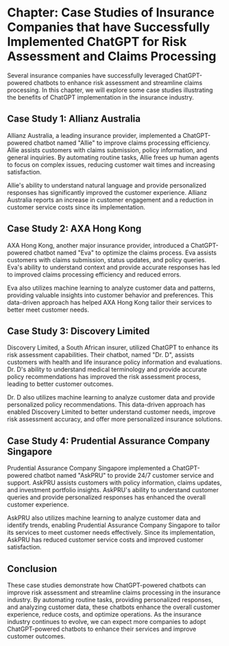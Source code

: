 Chapter: Case Studies of Insurance Companies that have Successfully Implemented ChatGPT for Risk Assessment and Claims Processing
=================================================================================================================================

Several insurance companies have successfully leveraged ChatGPT-powered chatbots to enhance risk assessment and streamline claims processing. In this chapter, we will explore some case studies illustrating the benefits of ChatGPT implementation in the insurance industry.

Case Study 1: Allianz Australia
-------------------------------

Allianz Australia, a leading insurance provider, implemented a ChatGPT-powered chatbot named "Allie" to improve claims processing efficiency. Allie assists customers with claims submission, policy information, and general inquiries. By automating routine tasks, Allie frees up human agents to focus on complex issues, reducing customer wait times and increasing satisfaction.

Allie's ability to understand natural language and provide personalized responses has significantly improved the customer experience. Allianz Australia reports an increase in customer engagement and a reduction in customer service costs since its implementation.

Case Study 2: AXA Hong Kong
---------------------------

AXA Hong Kong, another major insurance provider, introduced a ChatGPT-powered chatbot named "Eva" to optimize the claims process. Eva assists customers with claims submission, status updates, and policy queries. Eva's ability to understand context and provide accurate responses has led to improved claims processing efficiency and reduced errors.

Eva also utilizes machine learning to analyze customer data and patterns, providing valuable insights into customer behavior and preferences. This data-driven approach has helped AXA Hong Kong tailor their services to better meet customer needs.

Case Study 3: Discovery Limited
-------------------------------

Discovery Limited, a South African insurer, utilized ChatGPT to enhance its risk assessment capabilities. Their chatbot, named "Dr. D", assists customers with health and life insurance policy information and evaluations. Dr. D's ability to understand medical terminology and provide accurate policy recommendations has improved the risk assessment process, leading to better customer outcomes.

Dr. D also utilizes machine learning to analyze customer data and provide personalized policy recommendations. This data-driven approach has enabled Discovery Limited to better understand customer needs, improve risk assessment accuracy, and offer more personalized insurance solutions.

Case Study 4: Prudential Assurance Company Singapore
----------------------------------------------------

Prudential Assurance Company Singapore implemented a ChatGPT-powered chatbot named "AskPRU" to provide 24/7 customer service and support. AskPRU assists customers with policy information, claims updates, and investment portfolio insights. AskPRU's ability to understand customer queries and provide personalized responses has enhanced the overall customer experience.

AskPRU also utilizes machine learning to analyze customer data and identify trends, enabling Prudential Assurance Company Singapore to tailor its services to meet customer needs effectively. Since its implementation, AskPRU has reduced customer service costs and improved customer satisfaction.

Conclusion
----------

These case studies demonstrate how ChatGPT-powered chatbots can improve risk assessment and streamline claims processing in the insurance industry. By automating routine tasks, providing personalized responses, and analyzing customer data, these chatbots enhance the overall customer experience, reduce costs, and optimize operations. As the insurance industry continues to evolve, we can expect more companies to adopt ChatGPT-powered chatbots to enhance their services and improve customer outcomes.

